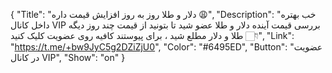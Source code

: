 {
"Title": "دلار و طلا روز به روز افزایش قیمت داره 😩",
"Description": "خب بهتره داخل کانال VIP  بررسی قیمت آینده دلار و طلا عضو شید تا بتونید از قیمت چند روز دیگه طلا و دلار مطلع شید ، برای پیوستند کافیه روی عضویت کلیک کنید 👇🏻",
"Link": "https://t.me/+bw9JyC5g2DZiZjU0",
"Color": "#6495ED",
"Button": "عضویت در کانال VIP",
"Show": "on"
}
